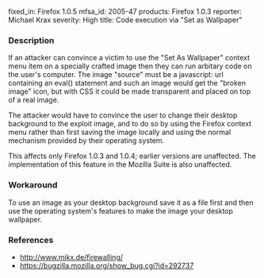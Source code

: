 fixed_in: Firefox 1.0.5
mfsa_id: 2005-47
products: Firefox 1.0.3
reporter: Michael Krax
severity: High
title: Code execution via "Set as Wallpaper"

<h3>Description</h3>

<p>If an attacker can convince a victim to use the "Set As Wallpaper" context
menu item on a specially crafted image then they can run arbitary code on the
user's computer. The image "source" must be a javascript: url containing an
eval() statement and such an image would get the "broken image" icon, but with
CSS it could be made transparent and placed on top of a real image.</p>

<p>The attacker would have to convince the user to change their desktop background
to the exploit image, and to do so by using the Firefox context menu rather than
first saving the image locally and using the normal mechanism provided by their
operating system.</p>

<p>This affects only Firefox 1.0.3 and 1.0.4; earlier versions are unaffected.
The implementation of this feature in the Mozilla Suite is also unaffected.</p>

<h3>Workaround</h3>

<p>To use an image as your desktop background save it as a file first and then
use the operating system's features to make the image your desktop wallpaper.</p>

<h3>References</h3>

<ul>
<li><a class="ex-ref" href="http://www.mikx.de/firewalling/">http://www.mikx.de/firewalling/</a></li>

<li><a href="https://bugzilla.mozilla.org/show_bug.cgi?id=292737">
https://bugzilla.mozilla.org/show_bug.cgi?id=292737</a></li>
</ul>



